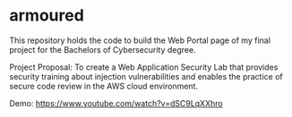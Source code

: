 # armoured
This repository holds the code to build the Web Portal page of my final project for the Bachelors of Cybersecurity degree.

Project Proposal:
To create a Web Application Security Lab that provides security training about injection vulnerabilities and enables the practice of secure code review in the AWS cloud environment.

Demo: 
https://www.youtube.com/watch?v=dSC9LqXXhro

